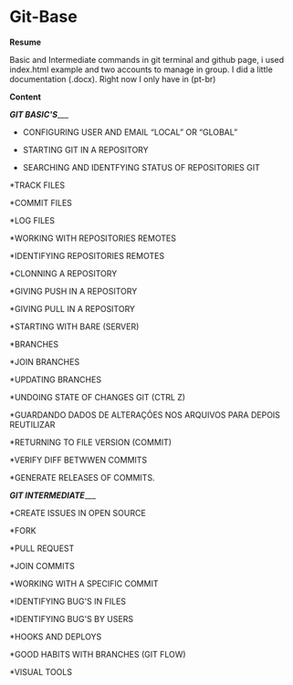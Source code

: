
# Git-Base

**Resume**

Basic and Intermediate commands in git terminal and github page, i used index.html example and two accounts to manage in group.
I did a little documentation (.docx). 
Right now I only have in (pt-br)

**Content**

_______________GIT BASIC'S__________________

* CONFIGURING USER AND EMAIL “LOCAL” OR “GLOBAL”
* STARTING GIT IN A REPOSITORY

* SEARCHING AND IDENTFYING STATUS OF REPOSITORIES GIT

*TRACK FILES

*COMMIT FILES  

*LOG FILES

*WORKING WITH REPOSITORIES REMOTES 

*IDENTIFYING REPOSITORIES REMOTES

*CLONNING A REPOSITORY 

*GIVING PUSH IN A REPOSITORY 

*GIVING PULL IN A REPOSITORY 

*STARTING WITH BARE (SERVER)

*BRANCHES

*JOIN BRANCHES

*UPDATING BRANCHES

*UNDOING STATE OF CHANGES GIT (CTRL Z)  

*GUARDANDO DADOS DE ALTERAÇÕES NOS ARQUIVOS PARA DEPOIS REUTILIZAR

*RETURNING TO FILE VERSION (COMMIT)

*VERIFY DIFF BETWWEN COMMITS

*GENERATE RELEASES OF COMMITS.

_______________GIT INTERMEDIATE__________________

*CREATE ISSUES IN OPEN SOURCE

*FORK

*PULL REQUEST

*JOIN COMMITS

*WORKING WITH A SPECIFIC COMMIT

*IDENTIFYING BUG'S IN FILES

*IDENTIFYING BUG'S BY USERS 

*HOOKS AND DEPLOYS

*GOOD HABITS WITH BRANCHES (GIT FLOW)

*VISUAL TOOLS
